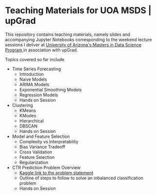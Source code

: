 # Teaching Materials for UOA MSDS | upGrad


This repository contains teaching materials, namely slides and accompanying Jupyter Notebooks corresponding to the weekend lecture sessions I deliver at <a href = "https://www.upgrad.com/data-science-ms-uoa/"> University of Arizona's Masters in Data Science Program </a> in association with upGrad. 

Topics covered so far include 

* Time Series Forecasting 
  * Introduction
  * Naive Models
  * ARIMA Models
  * Exponential Smoothing Models
  * Regression Models
  * Hands on Session
* Clustering
  * KMeans
  * KModes
  * Hierarchical 
  * DBSCAN
  * Hands on Session
* Model and Feature Selection
  * Complexity vs Interpretability
  * Bias Variance Tradeoff
  * Cross Validation
  * Feature Selection
  * Regularization
* CTR Prediction Problem Overview
  * <a href = 'https://www.kaggle.com/c/avazu-ctr-prediction'> Kaggle link to the problem statement </a>
  * Outline of steps to follow to solve an inbalanced classification problem
  * Hands on Session 
